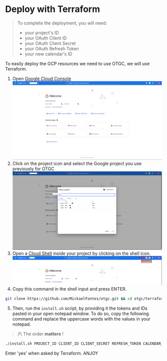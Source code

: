 # Deploy with Terraform

> To complete the deployment, you will need:
>
> * your project's ID
> * your OAuth Client ID
> * your OAuth Client Secret
> * your OAuth Refresh Token
> * your new calendar's ID

To easily deploy the GCP resources we need to use OTGC, we will use Terraform.

1. Open [Google Cloud Console](https://console.cloud.google.com/)
![](2022-09-11-14-51-52.png)
2. Click on the project icon and select the Google project you use previously for OTGC
![](2022-09-11-14-52-30.png)
3. Open a [Cloud Shell](https://console.cloud.google.com/home/dashboard?cloudshell=true) inside your project by clicking on the shell icon.
![](2022-09-11-14-53-32.png)
4. Copy this command in the shell input and press ENTER.

```bash
git clone https://github.com/MickaelFontes/otgc.git && cd otgc/terraform
```

5. Then, run the `install.sh` script, by providing it the tokens and IDs pasted in your open notepad window.
To do so, copy the following command and replace the uppercase words with the values in your notepad.
> /!\ The order **matters** !

```bash
./install.sh PROJECT_ID CLIENT_ID CLIENT_SECRET REFRESH_TOKEN CALENDAR_ID ONBAORD_USERNAME ONBOARD_PASSWORD
```
Enter 'yes' when asked by Terraform.
ANJOY
